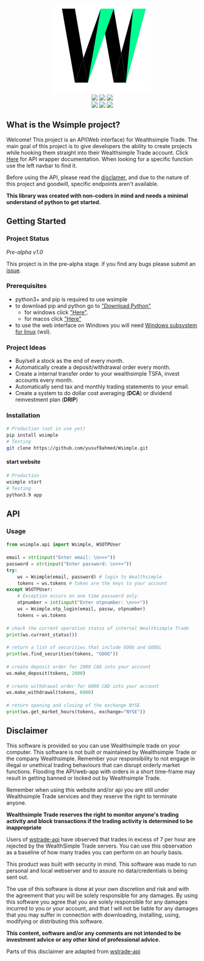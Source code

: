 <p align="center">
  <a>
    <img src="images/logo64.svg">
    <br>
    <img src="https://forthebadge.com/images/badges/made-with-javascript.svg">
    <img src="https://forthebadge.com/images/badges/open-source.svg">
    <img src="https://forthebadge.com/images/badges/made-with-python.svg">
    <br>
    <img src="https://forthebadge.com/images/badges/powered-by-oxygen.svg">
    <img src="https://forthebadge.com/images/badges/powered-by-overtime.svg">
    <img src="https://forthebadge.com/images/badges/powered-by-responsibility.svg">
  </a>
</p>

## What is the Wsimple project?
Welcome! This project is an API(Web interface) for Wealthsimple Trade. The main goal of this project is to give developers the ability to create projects while hooking them straight into their Wealthsimple Trade account. Click [Here](https://yusuf8ahmed.github.io/Wsimple/api/api.html#app.api.api.Wsimple) for API wrapper documentation. When looking for a specific function use the left navbar to find it.

Before using the API, please read the [disclamer](#disclamer), and due to the nature of this project and goodwill, specific endpoints aren't available.

**This library was created with non-coders in mind and needs a minimal understand of python to get started.**

## Getting Started
  ### Project Status

  _Pre-alpha v1.0_  

  This project is in the pre-alpha stage. if you find any bugs please submit an [issue](https://github.com/yusuf8ahmed/Wsimple/issues/new).

  ### Prerequisites
  * python3+ and pip is required to use wsimple
  * to download pip and python go to ["Download Python"](https://realpython.com/installing-python/)
    * for windows click ["Here"](https://realpython.com/installing-python/#how-to-install-python-on-windows). 
    * for macos click ["Here"](https://realpython.com/installing-python/#how-to-install-python-on-macos)
  * to use the web interface on Windows you will need [Windows subsystem for linux](https://docs.microsoft.com/en-us/windows/wsl/install-win10) (wsl).

  ### Project Ideas
  * Buy/sell a stock as the end of every month.
  * Automatically create a deposit/withdrawal order every month.
  * Create a internal transfer order to your wealthsimple TSFA, invest accounts every month.
  * Automatically send tax and monthly trading statements to your email.
  * Create a system to do dollar cost averaging (**DCA**) or dividend reinvestment plan (**DRIP**)

  ### Installation
  ```bash
  # Production (not in use yet)
  pip install wsimple 
  # Testing
  git clone https://github.com/yusuf8ahmed/Wsimple.git
  ```
  #### start website
  ```bash
  # Production
  wsimple start
  # Testing
  python3.9 app
  ```

<a id="index"></a> 

## API
### Usage
  ```python
  from wsimple.api import Wsimple, WSOTPUser

  email = str(input("Enter email: \n>>>"))
  password = str(input("Enter password: \n>>>"))
  try:
      ws = Wsimple(email, password) # login to Wealthsimple
      tokens = ws.tokens # token are the keys to your account
  except WSOTPUser:
      # Exception occurs on one time password only.
      otpnumber = int(input("Enter otpnumber: \n>>>"))
      ws = Wsimple.otp_login(email, passw, otpnumber)
      tokens = ws.tokens  

  # check the current operation status of internal Wealthsimple Trade
  print(ws.current_status())
  
  # return a list of securities that include GOOG and GOOGL
  print(ws.find_securities(tokens, "GOOG")) 
  
  # create deposit order for 2000 CAD into your account
  ws.make_deposit(tokens, 2000)
  
  # create withdrawal order for 6000 CAD into your account
  ws.make_withdrawal(tokens, 6000)
  
  # return opening and closing of the exchange NYSE
  print(ws.get_market_hours(tokens, exchange="NYSE"))
  ```

<a id="disclamer"></a> 

## Disclaimer

  This software is provided so you can use Wealthsimple trade on your computer. This software is not built or maintained by Wealthsimple Trade or the company Wealthsimple. Remember your responsibility to not engage in illegal or unethical trading behaviours that can disrupt orderly market functions. Flooding the API/web-app with orders in a short time-frame may result in getting banned or locked out by Wealthsimple Trade.

  Remember when using this website and/or api you are still under Wealthsimple Trade services and they reserve the right to terminate anyone.

  **Wealthsimple Trade reserves the right to monitor anyone's trading activity and block transactions if the trading activity is determined to be inappropriate**

  Users of [wstrade-api](https://github.com/ahmedsakr/wstrade-api) have observed that trades in excess of 7 per hour are rejected by the WealthSimple Trade servers. You can use this observation as a baseline of how many trades you can perform on an hourly basis.

  This product was built with security in mind. This software was made to run personal and local webserver and to assure no data/credentials is being sent out. 
  
  The use of this software is done at your own discretion and risk and with the agreement that you will be solely responsible for any damages. By using this software you agree that you are solely responsible for any damages incurred to you or your account, and that I will not be liable for any damages that you may suffer in connection with downloading, installing, using, modifying or distributing this software.

  **This content, software and/or any comments are not intended to be investment advice or any other kind of professional advice.**

  Parts of this disclaimer are adapted from [wstrade-api](https://github.com/ahmedsakr/wstrade-api)
